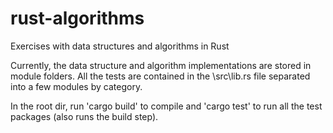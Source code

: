 # rust-algorithms
Exercises with data structures and algorithms in Rust

Currently, the data structure and algorithm implementations are stored in module folders. All the tests are contained in the \src\lib.rs file separated into a few modules by category.

In the root dir, run 'cargo build' to compile and 'cargo test' to run all the test packages (also runs the build step).
